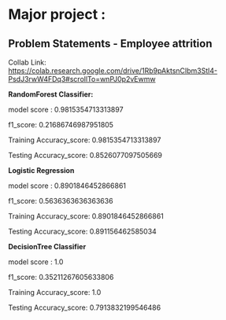 # Major project : 

## Problem Statements - Employee attrition

Collab Link: https://colab.research.google.com/drive/1Rb9pAktsnCIbm3Stl4-PsdJ3rwW4FDq3#scrollTo=wnPJ0p2vEwmw

**RandomForest Classifier:**

model score : 0.9815354713313897

f1_score: 0.21686746987951805

Training Accuracy_score: 0.9815354713313897

Testing Accuracy_score: 0.8526077097505669

**Logistic Regression**

model score : 0.8901846452866861

f1_score: 0.5636363636363636

Training Accuracy_score: 0.8901846452866861

Testing Accuracy_score: 0.891156462585034

**DecisionTree Classifier**

model score : 1.0

f1_score: 0.35211267605633806

Training Accuracy_score: 1.0

Testing Accuracy_score: 0.7913832199546486
